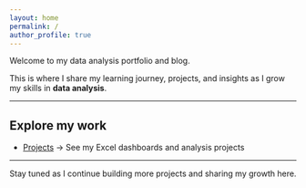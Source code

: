 ```yaml
---
layout: home
permalink: /
author_profile: true
---
```


Welcome to my data analysis portfolio and blog. 

This is where I share my learning journey, projects, and insights as I grow my skills in **data analysis**.  

---

## Explore my work  

- [Projects](/projects/) → See my Excel dashboards and analysis projects  

---

Stay tuned as I continue building more projects and sharing my growth here.
